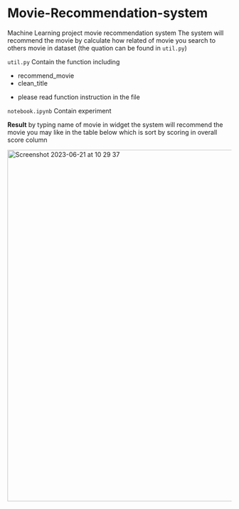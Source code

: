 # Movie-Recommendation-system
Machine Learning project movie recommendation system
The system will recommend the movie by calculate how related of movie you search to others movie in dataset (the quation can be found in `util.py`)

`util.py` Contain the function including 
- recommend_movie
- clean_title
* please read function instruction in the file

`notebook.ipynb` Contain experiment 

**Result**
by typing name of movie in widget the system will recommend the movie you may like in the table below which is sort by scoring in overall score column

<img width="789" alt="Screenshot 2023-06-21 at 10 29 37" src="https://github.com/TNONTANT/Movie-Recommendation-system/assets/103983840/08469f0c-afb5-403e-a3fd-714b0b4773bd">
